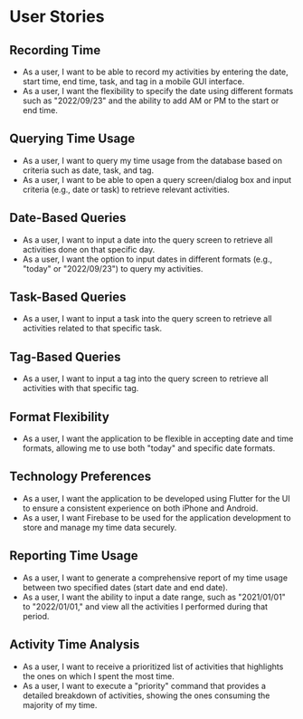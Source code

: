 # User Stories

## Recording Time

- As a user, I want to be able to record my activities by entering the date, start time, end time, task, and tag in a mobile GUI interface.
- As a user, I want the flexibility to specify the date using different formats such as "2022/09/23" and the ability to add AM or PM to the start or end time.

## Querying Time Usage

- As a user, I want to query my time usage from the database based on criteria such as date, task, and tag.
- As a user, I want to be able to open a query screen/dialog box and input criteria (e.g., date or task) to retrieve relevant activities.

## Date-Based Queries

- As a user, I want to input a date into the query screen to retrieve all activities done on that specific day.
- As a user, I want the option to input dates in different formats (e.g., "today" or "2022/09/23") to query my activities.

## Task-Based Queries

- As a user, I want to input a task into the query screen to retrieve all activities related to that specific task.

## Tag-Based Queries

- As a user, I want to input a tag into the query screen to retrieve all activities with that specific tag.

## Format Flexibility

- As a user, I want the application to be flexible in accepting date and time formats, allowing me to use both "today" and specific date formats.

## Technology Preferences

- As a user, I want the application to be developed using Flutter for the UI to ensure a consistent experience on both iPhone and Android.
- As a user, I want Firebase to be used for the application development to store and manage my time data securely.

## Reporting Time Usage

- As a user, I want to generate a comprehensive report of my time usage between two specified dates (start date and end date).
- As a user, I want the ability to input a date range, such as "2021/01/01" to "2022/01/01," and view all the activities I performed during that period.

## Activity Time Analysis

- As a user, I want to receive a prioritized list of activities that highlights the ones on which I spent the most time.
- As a user, I want to execute a "priority" command that provides a detailed breakdown of activities, showing the ones consuming the majority of my time.
